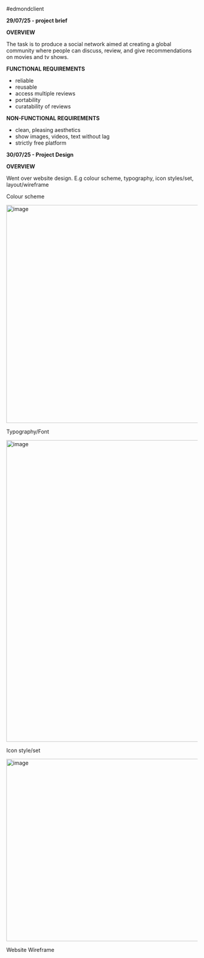 #edmondclient

**29/07/25 - project brief**

**OVERVIEW**

The task is to produce a social network aimed at creating a global community where people can discuss, review, and give recommendations on movies and tv shows.


**FUNCTIONAL REQUIREMENTS**

- reliable
- reusable
- access multiple reviews
- portability
- curatability of reviews


**NON-FUNCTIONAL REQUIREMENTS**

- clean, pleasing aesthetics
- show images, videos, text without lag
- strictly free platform


**30/07/25 - Project Design**

**OVERVIEW**

Went over website design. E.g colour scheme, typography, icon styles/set, layout/wireframe


Colour scheme

<img width="1247" height="574" alt="image" src="https://github.com/user-attachments/assets/a9935293-db43-4ac9-a823-f7a20332c303" />


Typography/Font

<img width="672" height="794" alt="image" src="https://github.com/user-attachments/assets/7dae6f02-1f8c-4b8b-994d-8e0f08efb8b5" />


Icon style/set

<img width="640" height="480" alt="image" src="https://github.com/user-attachments/assets/6182efe2-82e3-4b0c-ad0e-2ad1e4693ed1" />


Website Wireframe



